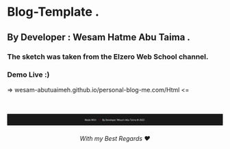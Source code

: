 # Blog-Template .

## By Developer : Wesam Hatme Abu Taima .

### The sketch was taken from the Elzero Web School channel.

### Demo Live :)

=> wesam-abutuaimeh.github.io/personal-blog-me.com/Html <=

<br/><br/>
![Screenshot](Media/author.jpg)
<br/>
<h6 style="text-align:center">With my Best Regards ❤</h6>
